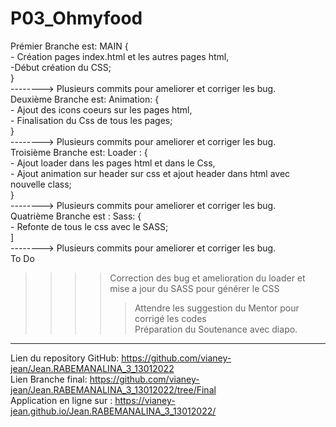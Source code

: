 # P03_Ohmyfood
Prémier Branche est: MAIN {</br>
                            - Création pages index.html et les autres pages html,<br>
                            -Début création du CSS;<br>
                            }<br>
 --------> Plusieurs commits pour ameliorer et corriger les bug.<br>
 Deuxième Branche est: Animation: {<br>
                                    - Ajout des icons coeurs sur les pages html, <br>
                                    - Finalisation du Css de tous les pages;<br>
                                    }<br>
--------> Plusieurs commits pour ameliorer et corriger les bug.<br>
 Troisième Branche est: Loader : {<br>
                                   - Ajout loader dans les pages html et dans le Css,<br>
                                   - Ajout animation sur header sur css et ajout header dans html avec nouvelle class;<br>
                                   }<br>
--------> Plusieurs commits pour ameliorer et corriger les bug.<br>
 Quatrième Branche est : Sass: {<br>
                                      - Refonte de tous le css avec le SASS;<br>
                                      ]<br>
 --------> Plusieurs commits pour ameliorer et corriger les bug.<br>
 To Do
>>>> Correction des bug et amelioration du loader et mise a jour du SASS pour générer le CSS<br>
 >>>>>Attendre les suggestion du Mentor pour corrigé les codes<br>
 >>>>>Préparation du Soutenance avec diapo.<br>
 -----------------------
Lien du repository GitHub: https://github.com/vianey-jean/Jean.RABEMANALINA_3_13012022<br>
Lien Branche final: https://github.com/vianey-jean/Jean.RABEMANALINA_3_13012022/tree/Final<br>
Application en ligne sur : https://vianey-jean.github.io/Jean.RABEMANALINA_3_13012022/<br>

